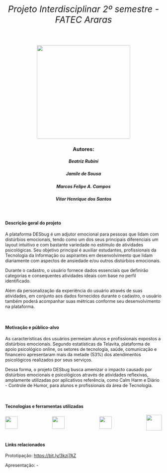 # <div align="center"><h6 style='text-align: center;'> Projeto Interdisciplinar 2º semestre - FATEC Araras</h6></div>
<div align="center">

<div align="center">
<img src="https://user-images.githubusercontent.com/71787801/141644909-a55e42a6-b5e8-489f-a821-1ad59ef8a833.png" with="300" height="300">
</div>

<div align="center">
<h3 style='text-align: center;'> Autores: </h3>
  <h5 style='text-align: center;'> Beatriz Rubini</h5>
<h5 style='text-align: center;'> Jamile de Sousa</h5>
<h5 style='text-align: center;'> Marcos Felipe A. Campos</h5>
<h5 style='text-align: center;'> Vitor Henrique dos Santos</h5>


<div align="left">
<br>

<h4>Descrição geral do projeto</h4>

A plataforma DESbug é um adjutor emocional para pessoas que lidam com distúrbios emocionais, tendo como um dos seus principais diferenciais um layout intuitivo e com bastante variedade no estímulo de atividades psicológicas.  Seu objetivo principal é auxiliar estudantes, profissionais da Tecnologia da Informação ou aspirantes em desenvolvimento que lidam diariamente com aspectos de ansiedade e/ou outros distúrbios emocionais.

Durante o cadastro, o usuário fornece dados essenciais que definirão categorias e consequentes atividades ideais com base no perfil identificado.

Além da personalização da experiência do usuário através de suas atividades, em conjunto aos dados fornecidos durante o cadastro, o usuário também poderá acompanhar suas métricas conforme seu desenvolvimento na plataforma.

<br>

<h4>Motivação e público-alvo</h4>

As características dos usuários permeiam alunos e profissionais expostos a distúrbios emocionais. Segundo estatísticas da Telavita, plataforma de apoio psicológico online, os setores de tecnologia, saúde, comunicação e financeiro apresentaram mais da metade (53%) dos atendimentos psicológicos realizados por seus serviços. 

Dessa forma, o projeto DESbug busca amenizar o impacto causado por distúrbios emocionais e psicológicos através de atividades reflexivas, amplamente utilizadas por aplicativos referência, como Calm Harm e Diário - Controle de Humor, para alunos e profissionais da área de Tecnologia.

<br>

<h4>Tecnologias e ferramentas utilizadas</h4>

<div style="display: flex; justify-content: space-between; align-items: center;">
<img src="https://user-images.githubusercontent.com/71787801/141646804-e2743a67-8873-420f-8653-2d7a9d4cb08c.png" with="40" height="40">

<img src="https://user-images.githubusercontent.com/71787801/141646856-2b3e9f71-3443-436c-b005-9a879c011434.png" with="40" height="40">

<img src="https://user-images.githubusercontent.com/71787801/141646869-e4188890-290d-4fa4-9ca4-53dc6aafe87c.png" with="40" height="40">

<img src="https://user-images.githubusercontent.com/71787801/141647258-120efd93-2f72-4d50-91c7-27a1b0c69e6a.png" with="50" height="50">

</div>

<br>

<h4>Links relacionados</h4>

Prototipação: https://bit.ly/3kzj7AZ

Apresentação:  -



</div>